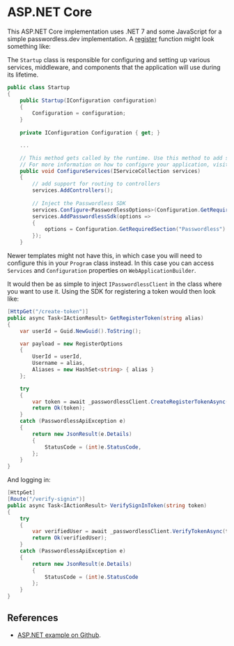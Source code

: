 # ASP.NET Core

This ASP.NET Core implementation uses .NET 7 and some JavaScript for a simple passwordless.dev implementation. A [register](api/#register-token) function might look something like:

The `Startup` class is responsible for configuring and setting up various services, middleware, and components that the application will use during its lifetime.

```csharp
public class Startup
{
    public Startup(IConfiguration configuration)
    {
        Configuration = configuration;
    }
    
    private IConfiguration Configuration { get; }

    ...

    // This method gets called by the runtime. Use this method to add services to the container.
    // For more information on how to configure your application, visit https://go.microsoft.com/fwlink/?LinkID=398940
    public void ConfigureServices(IServiceCollection services)
    {
        // add support for routing to controllers
        services.AddControllers();
        
        // Inject the Passwordless SDK
        services.Configure<PasswordlessOptions>(Configuration.GetRequiredSection("Passwordless"));
        services.AddPasswordlessSdk(options =>
        {
            options = Configuration.GetRequiredSection("Passwordless") as PasswordlessOptions;
        });
    }
```

 Newer templates might not have this, in which case you will need to configure this in your `Program` class instead. In this case you can  access `Services` and `Configuration` properties on `WebApplicationBuilder`.

It would then be as simple to inject `IPasswordlessClient` in the class where you want to use it. Using the SDK for registering a token would then look like:

```csharp
[HttpGet("/create-token")]
public async Task<IActionResult> GetRegisterToken(string alias)
{
    var userId = Guid.NewGuid().ToString();

    var payload = new RegisterOptions
    {
        UserId = userId,
        Username = alias,
        Aliases = new HashSet<string> { alias }
    };

    try
    {
        var token = await _passwordlessClient.CreateRegisterTokenAsync(payload);
        return Ok(token);
    }
    catch (PasswordlessApiException e)
    {
        return new JsonResult(e.Details)
        {
            StatusCode = (int)e.StatusCode,
        };
    }
}
```

And logging in:

```csharp
[HttpGet]
[Route("/verify-signin")]
public async Task<IActionResult> VerifySignInToken(string token)
{
    try
    {
        var verifiedUser = await _passwordlessClient.VerifyTokenAsync(token);
        return Ok(verifiedUser);
    }
    catch (PasswordlessApiException e)
    {
        return new JsonResult(e.Details)
        {
            StatusCode = (int)e.StatusCode
        };
    }
}
```

## References
* [ASP.NET example on Github](https://github.com/passwordless/passwordless-dotnet-example).